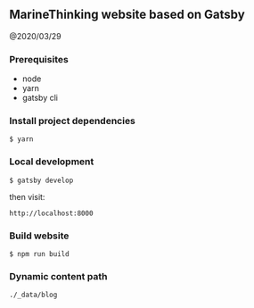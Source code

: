 MarineThinking website based on Gatsby
-----------------------------

@2020/03/29


### Prerequisites

- node
- yarn
- gatsby cli


### Install project dependencies

```
$ yarn
```

### Local development

```
$ gatsby develop
```

then visit:

```
http://localhost:8000
```

### Build website

```
$ npm run build
```

### Dynamic content path

```
./_data/blog
```